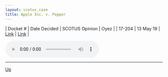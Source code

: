 ```yaml
---
layout: scotus_case
title: Apple Inc. v. Pepper
---
```


| Docket # | Date Decided | SCOTUS Opinion | Oyez |
| 17-204 | 13 May 19 | [Link](https://www.supremecourt.gov/opinions/18pdf/587us1r37_869d.pdf) | [Link](https://www.oyez.org/cases/2018/17-204) |

<audio controls>
   <source src='./resources/17-204.mp3' type='audio/mpeg'>
</audio>

<object data='./resources/17-204.pdf' type='application/pdf'></object>

---

[Up](./README.md)